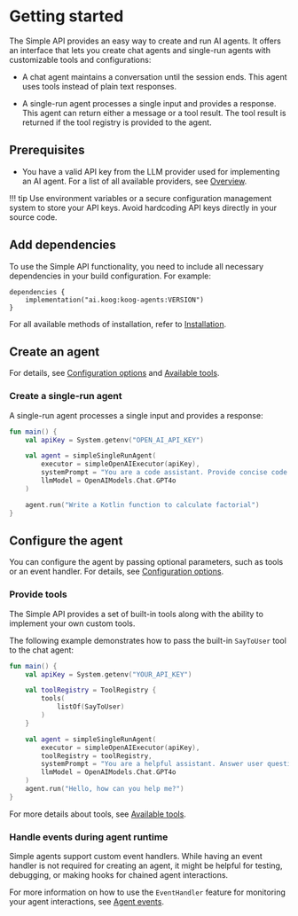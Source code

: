 # Getting started

The Simple API provides an easy way to create and run AI agents.
It offers an interface that lets you create chat agents and single-run agents with customizable tools and configurations:

- A chat agent maintains a conversation until the session ends. This agent uses tools instead of plain text responses.

- A single-run agent processes a single input and provides a response. This agent can return either a message or a tool result.
The tool result is returned if the tool registry is provided to the agent.

## Prerequisites

- You have a valid API key from the LLM provider used for implementing an AI agent. For a list of all available providers, see [Overview](index.md).

!!! tip
    Use environment variables or a secure configuration management system to store your API keys.
    Avoid hardcoding API keys directly in your source code.

## Add dependencies

To use the Simple API functionality, you need to include all necessary dependencies in your build configuration. For example:

```
dependencies {
    implementation("ai.koog:koog-agents:VERSION")
}
```

For all available methods of installation, refer to [Installation](index.md#installation).

## Create an agent

For details, see [Configuration options](simple-api-configuration.md) and [Available tools](simple-api-available-tools.md).

### Create a single-run agent

A single-run agent processes a single input and provides a response:

```kotlin
fun main() {
    val apiKey = System.getenv("OPEN_AI_API_KEY")

    val agent = simpleSingleRunAgent(
        executor = simpleOpenAIExecutor(apiKey),
        systemPrompt = "You are a code assistant. Provide concise code examples.",
        llmModel = OpenAIModels.Chat.GPT4o
    )

    agent.run("Write a Kotlin function to calculate factorial")
}
```

## Configure the agent

You can configure the agent by passing optional parameters, such as tools or an event handler.
For details, see [Configuration options](simple-api-configuration.md).

### Provide tools

The Simple API provides a set of built-in tools along with the ability to implement your own custom tools.

The following example demonstrates how to pass the built-in `SayToUser` tool to the chat agent:

```kotlin
fun main() {
    val apiKey = System.getenv("YOUR_API_KEY")

    val toolRegistry = ToolRegistry {
        tools(
            listOf(SayToUser)
        )
    }

    val agent = simpleSingleRunAgent(
        executor = simpleOpenAIExecutor(apiKey),
        toolRegistry = toolRegistry,
        systemPrompt = "You are a helpful assistant. Answer user questions concisely.",
        llmModel = OpenAIModels.Chat.GPT4o
    )
    agent.run("Hello, how can you help me?")
}
```

For more details about tools, see [Available tools](simple-api-available-tools.md).

### Handle events during agent runtime

Simple agents support custom event handlers.
While having an event handler is not required for creating an agent, it might be helpful for testing, debugging, or making hooks for chained agent interactions.

For more information on how to use the `EventHandler` feature for monitoring your agent interactions, see [Agent events](agent-events.md).

